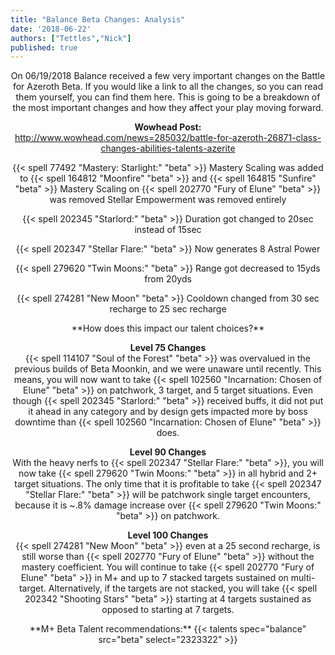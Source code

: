 ```yaml
---
title: "Balance Beta Changes: Analysis"
date: '2018-06-22'
authors: ["Tettles","Nick"]
published: true
---
```


<center>
On 06/19/2018 Balance received a few very important changes on the Battle for Azeroth Beta. 
If you would like a link to all the changes, so you can read them yourself, you can find them here. 
This is going to be a breakdown of the most important changes and how they affect your play moving forward.

**Wowhead Post:** <br>
http://www.wowhead.com/news=285032/battle-for-azeroth-26871-class-changes-abilities-talents-azerite
</center>


<center>
{{< spell 77492 "Mastery: Starlight:" "beta" >}}
Mastery Scaling was added to {{< spell 164812 "Moonfire" "beta" >}} and {{< spell 164815 "Sunfire" "beta" >}}
Mastery Scaling on {{< spell 202770 "Fury of Elune" "beta" >}} was removed
Stellar Empowerment was removed entirely

{{< spell 202345 "Starlord:" "beta" >}}
Duration got changed to 20sec instead of 15sec

{{< spell 202347 "Stellar Flare:" "beta" >}}
Now generates 8 Astral Power

{{< spell 279620 "Twin Moons:" "beta" >}}
Range got decreased to 15yds from 20yds

{{< spell 274281 "New Moon" "beta" >}}
Cooldown changed from 30 sec recharge to 25 sec recharge

</center>


<center>
**How does this impact our talent choices?**

**Level 75 Changes** <br>
{{< spell 114107 "Soul of the Forest" "beta" >}} was overvalued in the previous builds of Beta Moonkin, and we were unaware until recently. This means, you will now want to take {{< spell 102560 "Incarnation: Chosen of Elune" "beta" >}} on patchwork, 3 target, and 5 target situations. Even though {{< spell 202345 "Starlord:" "beta" >}} received buffs, it did not put it ahead in any category and by design gets impacted more by boss downtime than {{< spell 102560 "Incarnation: Chosen of Elune" "beta" >}} does.

**Level 90 Changes** <br>
With the heavy nerfs to {{< spell 202347 "Stellar Flare:" "beta" >}}, you will now take {{< spell 279620 "Twin Moons:" "beta" >}} in all hybrid and 2+ target situations. 
The only time that it is profitable to take {{< spell 202347 "Stellar Flare:" "beta" >}} will be patchwork single target encounters, because it is ~.8% damage increase over {{< spell 279620 "Twin Moons:" "beta" >}} on patchwork.

**Level 100 Changes** <br>
{{< spell 274281 "New Moon" "beta" >}} even at a 25 second recharge, is still worse than {{< spell 202770 "Fury of Elune" "beta" >}} without the mastery coefficient. 
You will continue to take {{< spell 202770 "Fury of Elune" "beta" >}} in M+ and up to 7 stacked targets sustained on multi-target. 
Alternatively, if the targets are not stacked, you will take {{< spell 202342 "Shooting Stars" "beta" >}} starting at 4 targets sustained as opposed to starting at 7 targets. 
</center>


<center>
**M+ Beta Talent recommendations:**
{{< talents spec="balance" src="beta" select="2323322" >}}
</center>
